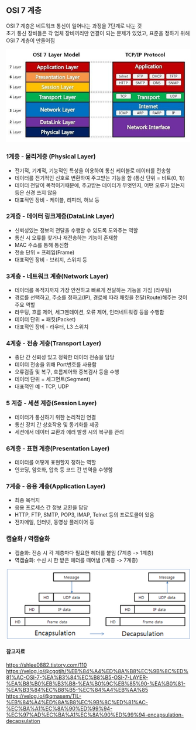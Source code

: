 ## OSI 7 계층

OSI 7 계층은 네트워크 통신이 일어나는 과정을 7단계로 나눈 것
<br/>
초기 통신 장비들은 각 업체 장비끼리만 연결이 되는 문제가 있었고, 표준을 정하기 위해 OSI 7 계층이 만들어짐

<img src = '../image/osi7.jpeg'>

### 1계층 - 물리계층 (Physical Layer)

- 전기적, 기계적, 기능적인 특성을 이용하여 통신 케이블로 데이터를 전송함
- 데이터를 전기적인 신호로 변환하여 주고받는 기능을 함 (통신 단위 = 비트(0, 1))
- 데이터 전달이 목적이기때문에, 주고받는 데이터가 무엇인지, 어떤 오류가 있는지 등은 신경 쓰지 않음
- 대표적인 장비 - 케이블, 리피터, 허브 등

### 2계층 - 데이터 링크계층(DataLink Layer)

- 신뢰성있는 정보의 전달을 수행할 수 있도록 도와주는 역할
- 통신 시 오류를 찾거나 재전송하는 기능이 존재함
- MAC 주소를 통해 통신함
- 전송 단위 = 프레임(Frame)
- 대표적인 장비 - 브리지, 스위치 등

### 3계층 - 네트워크 계층(Network Layer)

- 데이터를 목적지까지 가장 안전하고 빠르게 전달하는 기능을 가짐 (라우팅)
- 경로를 선택하고, 주소를 정하고(IP), 경로에 따라 패킷을 전달(Route)해주는 것이 주요 역할
- 라우팅, 흐름 제어, 세그멘테이션, 오류 제어, 인터네트워킹 등을 수행함
- 데이터 단위 = 패킷(Packet)
- 대표적인 장비 - 라우터, L3 스위치

### 4계층 - 전송 계층(Transport Layer)

- 종단 간 신뢰성 있고 정확한 데이터 전송을 담당
- 데이터 전송을 위해 Port번호를 사용함
- 오류검출 및 복구, 흐름제어와 중복검사 등을 수행
- 데이터 단위 = 세그먼트(Segment)
- 대표적인 예 - TCP, UDP

### 5 계층 - 세션 계층(Session Layer)

- 데이터가 통신하기 위한 논리적인 연결
- 통신 장치 간 상호작용 및 동기화를 제공
- 세션에서 데이터 교환과 에러 발생 시의 복구를 관리

### 6계층 - 표현 계층(Presentation Layer)

- 데이터를 어떻게 표현할지 정하는 역할
- 인코딩, 암호화, 압축 등 코드 간 번역을 수행함

### 7계층 - 응용 계층(Application Layer)

- 최종 목적지
- 응용 프로세스 간 정보 교환을 담당
- HTTP, FTP, SMTP, POP3, IMAP, Telnet 등의 프로토콜이 있음
- 전자메일, 인터넷, 동영상 플레이어 등

### 캡슐화 / 역캡슐화

- 캡슐화: 전송 시 각 계층마다 필요한 헤더를 붙임 (7계층 -> 1계층)
- 역캡슐화: 수신 시 한 받은 헤더를 떼어냄 (1계층 -> 7계층)

<img src='../image/encapsulation.png'>

#### 참고자료

https://shlee0882.tistory.com/110
https://velog.io/@cgotjh/%EB%84%A4%ED%8A%B8%EC%9B%8C%ED%81%AC-OSI-7-%EA%B3%84%EC%B8%B5-OSI-7-LAYER-%EA%B8%B0%EB%B3%B8-%EA%B0%9C%EB%85%90-%EA%B0%81-%EA%B3%84%EC%B8%B5-%EC%84%A4%EB%AA%85
https://velog.io/@qmasem/TIL-%EB%84%A4%ED%8A%B8%EC%9B%8C%ED%81%AC-%EC%BA%A1%EC%8A%90%ED%99%94-%EC%97%AD%EC%BA%A1%EC%8A%90%ED%99%94-encapsulation-decapsulation
